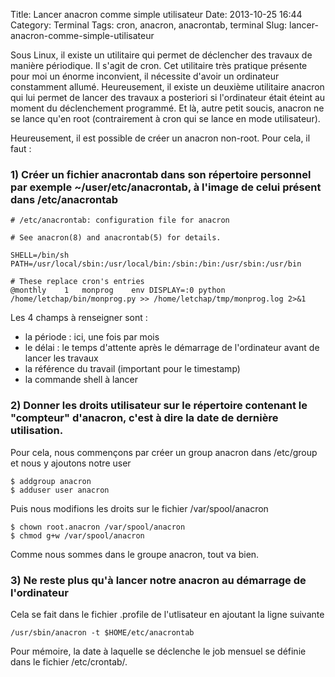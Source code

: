 Title: Lancer anacron comme simple utilisateur
Date: 2013-10-25 16:44
Category: Terminal
Tags: cron, anacron, anacrontab, terminal
Slug: lancer-anacron-comme-simple-utilisateur

Sous Linux, il existe un utilitaire qui permet de déclencher des travaux de manière périodique. Il s'agit de cron. Cet utilitaire très pratique présente pour moi un énorme inconvient, il nécessite d'avoir un ordinateur constamment allumé. Heureusement, il existe un deuxième utilitaire anacron qui lui permet de lancer des travaux a posteriori si l'ordinateur était éteint au moment du déclenchement programmé. Et là, autre petit soucis, anacron ne se lance qu'en root (contrairement à cron qui se lance en mode utilisateur).

Heureusement, il est possible de créer un anacron non-root. Pour cela, il faut :

### 1) Créer un fichier anacrontab dans son répertoire personnel par exemple ~/user/etc/anacrontab, à l'image de celui présent dans /etc/anacrontab


	# /etc/anacrontab: configuration file for anacron

	# See anacron(8) and anacrontab(5) for details.

	SHELL=/bin/sh
	PATH=/usr/local/sbin:/usr/local/bin:/sbin:/bin:/usr/sbin:/usr/bin

	# These replace cron's entries
	@monthly	1	monprog    env DISPLAY=:0 python /home/letchap/bin/monprog.py >> /home/letchap/tmp/monprog.log 2>&1

Les 4 champs à renseigner sont :

- la période : ici, une fois par mois
- le délai : le temps d'attente après le démarrage de l'ordinateur avant de lancer les travaux
- la référence du travail (important pour le timestamp)
- la commande shell à lancer


### 2) Donner les droits utilisateur sur le répertoire contenant le "compteur" d'anacron, c'est à dire la date de dernière utilisation.

Pour cela, nous commençons par créer un group anacron dans /etc/group et nous y ajoutons notre user

	$ addgroup anacron
	$ adduser user anacron
	
Puis nous modifions les droits sur le fichier /var/spool/anacron

	$ chown root.anacron /var/spool/anacron
	$ chmod g+w /var/spool/anacron
	
Comme nous sommes dans le groupe anacron, tout va bien.


### 3) Ne reste plus qu'à lancer notre anacron au démarrage de l'ordinateur

Cela se fait dans le fichier .profile de l'utlisateur en ajoutant la ligne suivante

	/usr/sbin/anacron -t $HOME/etc/anacrontab


Pour mémoire, la date à laquelle se déclenche le job mensuel se définie dans le fichier /etc/crontab/.

